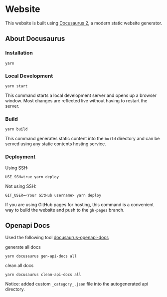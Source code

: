 # Website

This website is built using [Docusaurus 2](https://docusaurus.io/), a modern static website generator.

## About Docusaurus

### Installation

```shell
yarn
```

### Local Development

```shell
yarn start
```

This command starts a local development server and opens up a browser window. Most changes are reflected live without having to restart the server.

### Build

```shell
yarn build
```

This command generates static content into the `build` directory and can be served using any static contents hosting service.

### Deployment

Using SSH:

```shell
USE_SSH=true yarn deploy
```

Not using SSH:

```shell
GIT_USER=<Your GitHub username> yarn deploy
```

If you are using GitHub pages for hosting, this command is a convenient way to build the website and push to the `gh-pages` branch.

## Openapi Docs

Used the following tool [docusaurus-openapi-docs](https://github.com/PaloAltoNetworks/docusaurus-openapi-docs
)

generate all docs

```shell
yarn docusaurus gen-api-docs all
```

clean all docs

```shell
yarn docusaurus clean-api-docs all
```

Notice: added custom `_category_.json` file into the autogenerated api directory.
